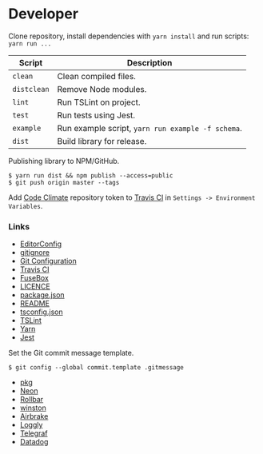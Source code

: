 # Developer

Clone repository, install dependencies with `yarn install` and run scripts: `yarn run ...`

| Script      | Description                                       |
| ----------- | ------------------------------------------------- |
| `clean`     | Clean compiled files.                             |
| `distclean` | Remove Node modules.                              |
| `lint`      | Run TSLint on project.                            |
| `test`      | Run tests using Jest.                             |
| `example`   | Run example script, `yarn run example -f schema`. |
| `dist`      | Build library for release.                        |

Publishing library to NPM/GitHub.

```Shell
$ yarn run dist && npm publish --access=public
$ git push origin master --tags
```

Add [Code Climate](https://codeclimate.com/) repository token to [Travis CI](https://travis-ci.org/) in `Settings -> Environment Variables`.

### Links

-   [EditorConfig](http://editorconfig.org)
-   [gitignore](https://git-scm.com/docs/gitignore)
-   [Git Configuration](https://git-scm.com/book/en/v2/Customizing-Git-Git-Configuration)
-   [Travis CI](https://travis-ci.org/)
-   [FuseBox](http://fuse-box.org/)
-   [LICENCE](https://help.github.com/articles/licensing-a-repository/)
-   [package.json](https://docs.npmjs.com/files/package.json)
-   [README](https://help.github.com/articles/about-readmes/)
-   [tsconfig.json](https://www.typescriptlang.org/docs/handbook/tsconfig-json.html)
-   [TSLint](https://palantir.github.io/tslint/)
-   [Yarn](https://yarnpkg.com/en/docs/cli/)
-   [Jest](https://facebook.github.io/jest/)

Set the Git commit message template.

```Shell
$ git config --global commit.template .gitmessage
```

-   [pkg](https://github.com/zeit/pkg)
-   [Neon](https://github.com/neon-bindings/neon)
-   [Rollbar](https://rollbar.com/)
-   [winston](https://github.com/winstonjs/winston)
-   [Airbrake](https://airbrake.io/)
-   [Loggly](https://www.loggly.com/)
-   [Telegraf](https://www.influxdata.com/time-series-platform/telegraf/)
-   [Datadog](https://www.datadoghq.com/)
